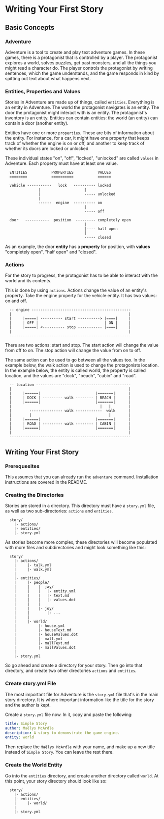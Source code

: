 # Writing Your First Story

## Basic Concepts

### Adventure

Adventure is a tool to create and play text adventure games. In these 
games, there is a protagonist that is controlled by a player. The protagonist 
explores a world, solves puzzles, get past monsters, and all the things you
might read a character do. The player controls the protagonist by writing 
sentences, which the game understands, and the game responds in kind by 
spitting out text about what happens next.

### Entities, Properties and Values

Stories in Adventure are made up of things, called `entities`. Everything is 
an entity in Adventure. The world the protagonist navigates is an entity. 
The door the protagonist might interact with is an entity. The protagonist's 
inventory is an entity. Entities can contain entities: the world (an entity) 
can contain a door (another entity).

Entities have one or more `properties`. These are bits of information about
the entity. For instance, for a car, it might have one property that keeps 
track of whether the engine is on or off, and another to keep track of whether
its doors are locked or unlocked. 

These individual states "on", "off", "locked", "unlocked" are called `values`
in Adventure. Each property must have at least one value.

```
  ENTITIES           PROPERTIES           VALUES
  ========           ==========           ======

  vehicle -----------   lock   ---------- locked
               |                    |
               |                    ----- unlocked
               |
               ------  engine  ---------- on
                                    |
                                    ----- off

  door   -----------  position  --------- completely open
                                    |
                                    |---- half open
                                    |
                                    ----- closed
```

As an example, the door **entity** has a **property** for position, with 
**values** "completely open", "half open" and "closed".

### Actions

For the story to progress, the protagonist has to be able to interact with 
the world and its contents.

This is done by using `actions`. Actions change the value of an entity's 
property. Take the engine property for the vehicle entity. It has two values: 
on and off.

```
  -- engine ---------------------------------------------
  |                                                     |
  |     |=====| ---------- start ----------> |====|     |
  |     | OFF |                              | ON |     |
  |     |=====| <---------- stop ----------- |====|     |
  |                                                     |
  -------------------------------------------------------
```

There are two actions: start and stop. The start action will change the value
from off to on. The stop action will change the value from on to off.

The same action can be used to go between all the values too. In the example
below, the walk action is used to change the protagonists location. In the
example below, the entity is called world, the property is called location,
and the values are "dock", "beach", "cabin" and "road".

```
  -- location -------------------------------------------
  |                                                     |
  |     |======|                         |=======|      |
  |     | DOCK | --------- walk -------- | BEACH |      |
  |     |======|                         |=======|      |
  |                                        |   |        |
  |        --------------- walk ------------  walk      |
  |        |                                   |        |
  |     |======|                         |=======|      |
  |     | ROAD | --------- walk -------- | CABIN |      |
  |     |======|                         |=======|      |
  |                                                     |
  -------------------------------------------------------
```

## Writing Your First Story

### Prerequesites

This assumes that you can already run the `adventure` command. Installation
instructions are covered in the README.

### Creating the Directories

Stories are stored in a directory. This directory must have a `story.yml` file,
as well as two sub-directories: `actions` and `entities`.

```
  story/
    |- actions/
    |- entities/
    |- story.yml
```

As stories become more complex, these directories will become populated with
more files and subdirectories and might look something like this:

```
  story/
    |- actions/
    |     |- talk.yml
    |     |- walk.yml
    |
    |- entities/
    |     |- people/
    |     |    |- jay/
    |     |    |   |- entity.yml
    |     |    |   |- text.md
    |     |    |   |- values.dot
    |     |    |  
    |     |    |- joy/
    |     |        |- ...
    |     |
    |     |- world/
    |          |- house.yml
    |          |- houseText.md
    |          |- houseValues.dot
    |          |- mall.yml
    |          |- mallText.md
    |          |- mallValues.dot
    |
    |- story.yml
```

So go ahead and create a directory for your story. Then go into that
directory, and create two other directories `actions` and `entities`.

### Create story.yml File

The most important file for Adventure is the `story.yml` file that's in the
main story directory. It is where important information like the title for the
story and the author is kept. 

Create a `story.yml` file now. In it, copy and paste the following:

```yml
title: Simple Story
author: Maëlys McArdle
description: A story to demonstrate the game engine.
entity: world
```

Then replace the `Maëlys McArdle` with your name, and make up a new title
instead of `Simple Story`. You can leave the rest there.

### Create the World Entity

Go into the `entities` directory, and create another directory called `world`.
At this point, your story directory should look like so:

```
  story/
    |- actions/
    |- entities/
    |     |- world/
    |
    |- story.yml
```

